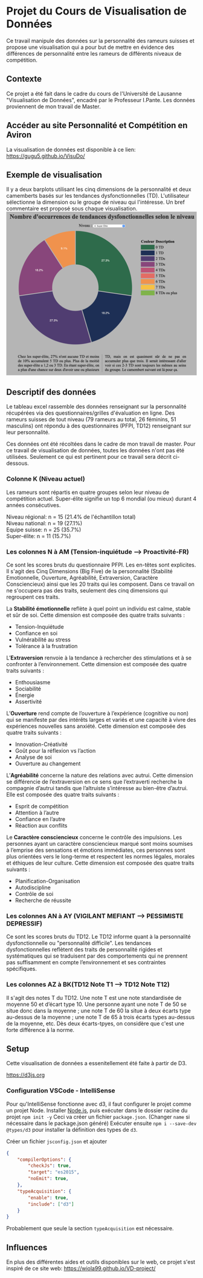 # Projet du Cours de Visualisation de Données
  Ce travail manipule des données sur la personnalité des rameurs suisses et propose une visualisation qui a pour but de mettre en évidence des différences de personnalité entre les rameurs de différents niveaux de compétition.

## Contexte
Ce projet a été fait dans le cadre du cours de l'Université de Lausanne "Visualisation de Données", encadré par le Professeur I.Pante. Les données proviennent de mon travail de Master.

## Accéder au site Personnalité et Compétition en Aviron
La visualisation de données est disponible à ce lien: https://gugu5.github.io/VisuDo/

## Exemple de visualisation
Il y a deux barplots utilisant les cinq dimensions de la personnalité et deux camemberts basés sur les tendances dysfonctionnelles (TD). L'utilisateur sélectionne la dimension ou le groupe de niveau qui l'intéresse. Un bref commentaire est proposé sous chaque visualisation. ![Exemple de visualisation](imgCamembert.png)

## Descriptif des données

Le tableau excel rassemble des données renseignant sur la personnalité récupérées via des questionnaires/grilles d'évaluation en ligne. Des rameurs suisses de tout niveau (79 rameurs au total, 26 féminins, 51 masculins) ont répondu à des questionnaires (PFPI, TD12) renseignant sur leur personnalité.

Ces données ont été récoltées dans le cadre de mon travail de master. Pour ce travail de visualisation de données, toutes les données n'ont pas été utilisées. Seulement ce qui est pertinent pour ce travail sera décrit ci-dessous.

### Colonne K (Niveau actuel)

Les rameurs sont répartis en quatre groupes selon leur niveau de compétition actuel. Super-élite signifie un top 6 mondial (ou mieux) durant 4 années consécutives.    

Niveau régional: n = 15 (21.4% de l'échantillon total)    
Niveau national: n = 19 (27.1%)    
Equipe suisse: n = 25 (35.7%)    
Super-élite: n = 11 (15.7%)

### Les colonnes N à AM (Tension-inquiétude --> Proactivité-FR)

Ce sont les scores bruts du questionnaire PFPI. Les en-têtes sont explicites. Il s'agit des Cinq Dimensions (Big Five) de la personnalité (Stabilité Emotionnelle, Ouverture, Agréabilité, Extraversion, Caractère Consciencieux) ainsi que les 20 traits qui les composent. Dans ce travail on ne s'occupera pas des traits, seulement des cinq dimensions qui regroupent ces traits.

La **Stabilité émotionnelle** reflète à quel point un individu est calme, stable et sûr de soi. Cette dimension est composée des quatre traits suivants :
- Tension-Inquiétude
- Confiance en soi
- Vulnérabilité au stress
- Tolérance à la frustration

L’**Extraversion** renvoie à la tendance à rechercher des stimulations et à se confronter à l’environnement. Cette dimension est composée des quatre traits suivants :
- Enthousiasme
- Sociabilité
- Énergie
- Assertivité

L’**Ouverture** rend compte de l’ouverture à l’expérience (cognitive ou non) qui se manifeste par des intérêts larges et variés et une capacité à vivre des expériences nouvelles sans anxiété. Cette dimension est composée des quatre traits suivants :
- Innovation-Créativité
- Goût pour la réflexion vs l’action
- Analyse de soi
- Ouverture au changement

L’**Agréabilité** concerne la nature des relations avec autrui. Cette dimension se différencie de l’extraversion en ce sens que l’extraverti recherche la compagnie d’autrui tandis que l’altruiste s’intéresse au bien-être d’autrui. Elle est composée des quatre traits suivants :
- Esprit de compétition
- Attention à l’autre
- Confiance en l’autre
- Réaction aux conflits

Le **Caractère consciencieux** concerne le contrôle des impulsions. Les personnes ayant un caractère consciencieux marqué sont moins soumises à l’emprise des sensations et émotions immédiates, ces personnes sont plus orientées vers le long-terme et respectent les normes légales, morales et éthiques de leur culture. Cette dimension est composée des quatre traits suivants :
- Planification-Organisation
- Autodiscipline
- Contrôle de soi
- Recherche de réussite


### Les colonnes AN à AY (VIGILANT MEFIANT --> PESSIMISTE DEPRESSIF)
Ce sont les scores bruts du TD12. Le TD12 informe quant à la personnalité dysfonctionnelle ou "personnalité difficile". Les tendances dysfonctionnelles reflètent des traits de personnalité rigides et systématiques qui se traduisent par des comportements qui ne prennent pas suffisamment en compte l’environnement et ses contraintes spécifiques.

### Les colonnes AZ à BK(TD12 Note T1 --> TD12 Note T12)
Il s'agit des notes T du TD12. Une note T est une note standardisée de moyenne 50 et d’écart type 10. Une personne ayant une note T de 50 se situe donc dans la moyenne ; une note T de 60 la situe à deux écarts type au-dessus de la moyenne ; une note T de 65 à trois écarts types au-dessus de la moyenne, etc. Dès deux écarts-tpyes, on considère que c'est une forte différence à la norme.

## Setup

Cette visualisation de données a essenitellement été faite à partir de D3.

https://d3js.org

### Configuration VSCode - IntelliSense
Pour qu'IntelliSense fonctionne avec d3, il faut configurer le projet comme un projet Node.
Installer [Node.js](https://nodejs.org/), puis exécuter dans le dossier racine du projet
`npm init -y`
Ceci va créer un fichier `package.json`. (Changer `name` si nécessaire dans le package.json généré)
Exécuter ensuite `npm i --save-dev @types/d3` pour installer la définition des types de `d3`.

Créer un fichier `jsconfig.json` et ajouter
```json
{
    "compilerOptions": {
        "checkJs": true,
        "target": "es2015",
        "noEmit": true,
    },
    "typeAcquisition": {
        "enable": true,
        "include": ["d3"]
    }
}
```
Probablement que seule la section `typeAcquisition` est nécessaire.

## Influences
En plus des différentes aides et outils disponibles sur le web, ce projet s'est inspiré de ce site web: https://wiola99.github.io/VD-project/